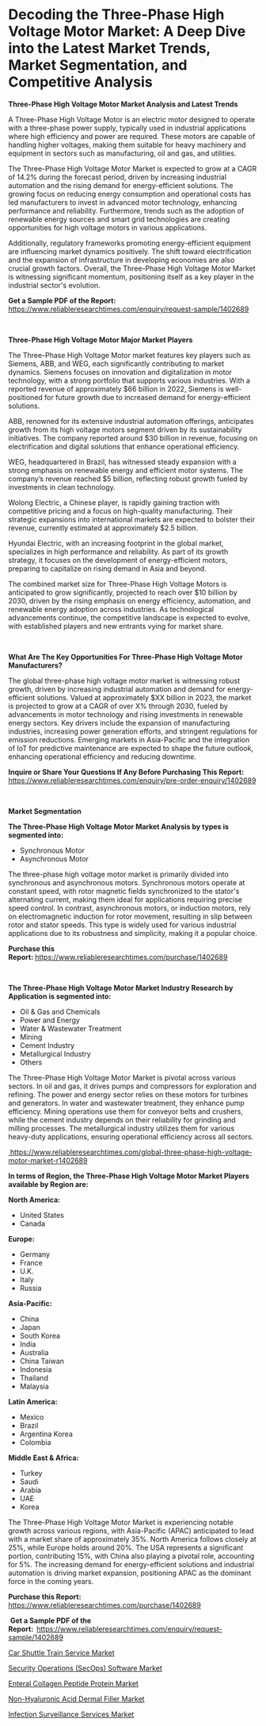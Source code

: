 <p><h1>Decoding the Three-Phase High Voltage Motor Market: A Deep Dive into the Latest Market Trends, Market Segmentation, and Competitive Analysis</h1></p><p><strong>Three-Phase High Voltage Motor Market Analysis and Latest Trends</strong></p>
<p><p>A Three-Phase High Voltage Motor is an electric motor designed to operate with a three-phase power supply, typically used in industrial applications where high efficiency and power are required. These motors are capable of handling higher voltages, making them suitable for heavy machinery and equipment in sectors such as manufacturing, oil and gas, and utilities. </p><p>The Three-Phase High Voltage Motor Market is expected to grow at a CAGR of 14.2% during the forecast period, driven by increasing industrial automation and the rising demand for energy-efficient solutions. The growing focus on reducing energy consumption and operational costs has led manufacturers to invest in advanced motor technology, enhancing performance and reliability. Furthermore, trends such as the adoption of renewable energy sources and smart grid technologies are creating opportunities for high voltage motors in various applications. </p><p>Additionally, regulatory frameworks promoting energy-efficient equipment are influencing market dynamics positively. The shift toward electrification and the expansion of infrastructure in developing economies are also crucial growth factors. Overall, the Three-Phase High Voltage Motor Market is witnessing significant momentum, positioning itself as a key player in the industrial sector's evolution.</p></p>
<p><strong>Get a Sample PDF of the Report:&nbsp;</strong> <a href="https://www.reliableresearchtimes.com/enquiry/request-sample/1402689?utm_campaign=1593&utm_medium=2&utm_source=Github&utm_content=ia&utm_term=23102024&utm_id=three-phase-high-voltage-motor">https://www.reliableresearchtimes.com/enquiry/request-sample/1402689</a></p>
<p>&nbsp;</p>
<p><strong>Three-Phase High Voltage Motor Major Market Players</strong></p>
<p><p>The Three-Phase High Voltage Motor market features key players such as Siemens, ABB, and WEG, each significantly contributing to market dynamics. Siemens focuses on innovation and digitalization in motor technology, with a strong portfolio that supports various industries. With a reported revenue of approximately $66 billion in 2022, Siemens is well-positioned for future growth due to increased demand for energy-efficient solutions.</p><p>ABB, renowned for its extensive industrial automation offerings, anticipates growth from its high voltage motors segment driven by its sustainability initiatives. The company reported around $30 billion in revenue, focusing on electrification and digital solutions that enhance operational efficiency.</p><p>WEG, headquartered in Brazil, has witnessed steady expansion with a strong emphasis on renewable energy and efficient motor systems. The company’s revenue reached $5 billion, reflecting robust growth fueled by investments in clean technology.</p><p>Wolong Electric, a Chinese player, is rapidly gaining traction with competitive pricing and a focus on high-quality manufacturing. Their strategic expansions into international markets are expected to bolster their revenue, currently estimated at approximately $2.5 billion.</p><p>Hyundai Electric, with an increasing footprint in the global market, specializes in high performance and reliability. As part of its growth strategy, it focuses on the development of energy-efficient motors, preparing to capitalize on rising demand in Asia and beyond.</p><p>The combined market size for Three-Phase High Voltage Motors is anticipated to grow significantly, projected to reach over $10 billion by 2030, driven by the rising emphasis on energy efficiency, automation, and renewable energy adoption across industries. As technological advancements continue, the competitive landscape is expected to evolve, with established players and new entrants vying for market share.</p></p>
<p>&nbsp;</p>
<p><strong>What Are The Key Opportunities For Three-Phase High Voltage Motor Manufacturers?</strong></p>
<p><p>The global three-phase high voltage motor market is witnessing robust growth, driven by increasing industrial automation and demand for energy-efficient solutions. Valued at approximately $XX billion in 2023, the market is projected to grow at a CAGR of over X% through 2030, fueled by advancements in motor technology and rising investments in renewable energy sectors. Key drivers include the expansion of manufacturing industries, increasing power generation efforts, and stringent regulations for emission reductions. Emerging markets in Asia-Pacific and the integration of IoT for predictive maintenance are expected to shape the future outlook, enhancing operational efficiency and reducing downtime.</p></p>
<p><strong>Inquire or Share Your Questions If Any Before Purchasing This Report:</strong> <a href="https://www.reliableresearchtimes.com/enquiry/pre-order-enquiry/1402689?utm_campaign=1593&utm_medium=2&utm_source=Github&utm_content=ia&utm_term=23102024&utm_id=three-phase-high-voltage-motor">https://www.reliableresearchtimes.com/enquiry/pre-order-enquiry/1402689</a></p>
<p>&nbsp;</p>
<p><strong>Market Segmentation</strong></p>
<p><strong>The Three-Phase High Voltage Motor Market Analysis by types is segmented into:</strong></p>
<p><ul><li>Synchronous Motor</li><li>Asynchronous Motor</li></ul></p>
<p><p>The three-phase high voltage motor market is primarily divided into synchronous and asynchronous motors. Synchronous motors operate at constant speed, with rotor magnetic fields synchronized to the stator's alternating current, making them ideal for applications requiring precise speed control. In contrast, asynchronous motors, or induction motors, rely on electromagnetic induction for rotor movement, resulting in slip between rotor and stator speeds. This type is widely used for various industrial applications due to its robustness and simplicity, making it a popular choice.</p></p>
<p><strong>Purchase this Report:&nbsp;</strong><a href="https://www.reliableresearchtimes.com/purchase/1402689?utm_campaign=1593&utm_medium=2&utm_source=Github&utm_content=ia&utm_term=23102024&utm_id=three-phase-high-voltage-motor">https://www.reliableresearchtimes.com/purchase/1402689</a></p>
<p>&nbsp;</p>
<p><strong>The Three-Phase High Voltage Motor Market Industry Research by Application is segmented into:</strong></p>
<p><ul><li>Oil & Gas and Chemicals</li><li>Power and Energy</li><li>Water & Wastewater Treatment</li><li>Mining</li><li>Cement Industry</li><li>Metallurgical Industry</li><li>Others</li></ul></p>
<p><p>The Three-Phase High Voltage Motor Market is pivotal across various sectors. In oil and gas, it drives pumps and compressors for exploration and refining. The power and energy sector relies on these motors for turbines and generators. In water and wastewater treatment, they enhance pump efficiency. Mining operations use them for conveyor belts and crushers, while the cement industry depends on their reliability for grinding and milling processes. The metallurgical industry utilizes them for various heavy-duty applications, ensuring operational efficiency across all sectors.</p></p>
<p><a href="https://www.reliableresearchtimes.com/global-three-phase-high-voltage-motor-market-r1402689?utm_campaign=1593&utm_medium=2&utm_source=Github&utm_content=ia&utm_term=23102024&utm_id=three-phase-high-voltage-motor">&nbsp;https://www.reliableresearchtimes.com/global-three-phase-high-voltage-motor-market-r1402689</a></p>
<p><strong>In terms of Region, the Three-Phase High Voltage Motor Market Players available by Region are:</strong></p>
<p>
    <p> <strong> North America: </strong>
        <ul>
            <li>United States</li>
            <li>Canada</li>
        </ul>
        </p> 
    <p> <strong> Europe: </strong>
        <ul>
            <li>Germany</li>
            <li>France</li>
            <li>U.K.</li>
            <li>Italy</li>
            <li>Russia</li>
        </ul>
        </p> 
    <p> <strong> Asia-Pacific: </strong>
        <ul>
            <li>China</li>
            <li>Japan</li>
            <li>South Korea</li>
            <li>India</li>
            <li>Australia</li>
            <li>China Taiwan</li>
            <li>Indonesia</li>
            <li>Thailand</li>
            <li>Malaysia</li>
        </ul>
        </p> 
    <p> <strong> Latin America: </strong>
        <ul>
            <li>Mexico</li>
            <li>Brazil</li>
            <li>Argentina Korea</li>
            <li>Colombia</li>
        </ul>
        </p> 
    <p> <strong> Middle East & Africa: </strong>
        <ul>
            <li>Turkey</li>
            <li>Saudi</li>
            <li>Arabia</li>
            <li>UAE</li>
            <li>Korea</li>
        </ul>
    </p>
    </p>
<p><p>The Three-Phase High Voltage Motor Market is experiencing notable growth across various regions, with Asia-Pacific (APAC) anticipated to lead with a market share of approximately 35%. North America follows closely at 25%, while Europe holds around 20%. The USA represents a significant portion, contributing 15%, with China also playing a pivotal role, accounting for 5%. The increasing demand for energy-efficient solutions and industrial automation is driving market expansion, positioning APAC as the dominant force in the coming years.</p></p>
<p><strong>Purchase this Report: </strong><a href="https://www.reliableresearchtimes.com/purchase/1402689?utm_campaign=1593&utm_medium=2&utm_source=Github&utm_content=ia&utm_term=23102024&utm_id=three-phase-high-voltage-motor">https://www.reliableresearchtimes.com/purchase/1402689</a></p>
<p>&nbsp;<strong>Get a Sample PDF of the Report:&nbsp;&nbsp;</strong><a href="https://www.reliableresearchtimes.com/enquiry/request-sample/1402689?utm_campaign=1593&utm_medium=2&utm_source=Github&utm_content=ia&utm_term=23102024&utm_id=three-phase-high-voltage-motor">https://www.reliableresearchtimes.com/enquiry/request-sample/1402689</a></p>
<p><strong></strong></p>
<p><p><a href="https://www.linkedin.com/pulse/car-shuttle-train-service-industry-sector-market-dynamics-3t7nf?utm_campaign=1593&utm_medium=2&utm_source=Github&utm_content=ia&utm_term=23102024&utm_id=three-phase-high-voltage-motor">Car Shuttle Train Service Market</a></p><p><a href="https://www.linkedin.com/pulse/global-security-operations-secops-software-market-sector2024-naqvf?utm_campaign=1593&utm_medium=2&utm_source=Github&utm_content=ia&utm_term=23102024&utm_id=three-phase-high-voltage-motor">Security Operations (SecOps) Software Market</a></p><p><a href="https://www.linkedin.com/pulse/enteral-collagen-peptide-protein-market-size-share-analysis-tnp7e?utm_campaign=1593&utm_medium=2&utm_source=Github&utm_content=ia&utm_term=23102024&utm_id=three-phase-high-voltage-motor">Enteral Collagen Peptide Protein Market</a></p><p><a href="https://www.linkedin.com/pulse/future-trends-global-non-hyaluronic-acid-dermal-filler-market-do2cc?utm_campaign=1593&utm_medium=2&utm_source=Github&utm_content=ia&utm_term=23102024&utm_id=three-phase-high-voltage-motor">Non-Hyaluronic Acid Dermal Filler Market</a></p><p><a href="https://www.linkedin.com/pulse/global-infection-surveillance-services-5-cagr-forecast-fqz5f?utm_campaign=1593&utm_medium=2&utm_source=Github&utm_content=ia&utm_term=23102024&utm_id=three-phase-high-voltage-motor">Infection Surveillance Services Market</a></p></p>